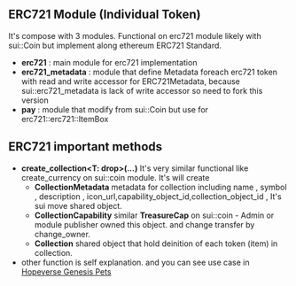 ## ERC721 Module (Individual Token)
It's compose with 3 modules. Functional on erc721 module likely with sui::Coin<T> but implement along ethereum ERC721 Standard.

 + **erc721** : main module for erc721 implementation
 + **erc721_metadata** : module that define Metadata foreach erc721 token with read and write accessor for ERC721Metadata, because sui::erc721_metadata is lack of write accessor so need to fork this version
 + **pay** : module that modify from sui::Coin<T> but use for erc721::erc721::ItemBox<T>


## ERC721 important methods
 + **create_collection<T: drop>(...)**
It's very similar functional like create_currency on sui::coin module. It's will create
    + **CollectionMetadata<T>** metadata for collection including name , symbol , description , icon_url,capability_object_id,collection_object_id , It's sui move shared object.   
    + **CollectionCapability<T>** similar **TreasureCap<T>** on sui::coin - Admin or module publisher owned this object. and change transfer by change_owner.
    + **Collection<T>** shared object that hold deinition of each token (item) in collection.
+ other function is self explanation. and you can see use case in [Hopeverse Genesis Pets](https://github.com/sukrit1234/HopeverseNFTSuit-SUI/tree/main/hopeversegenesispet)
